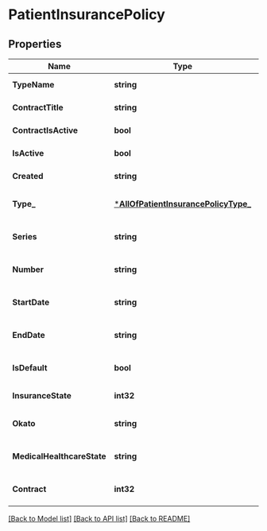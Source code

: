 # PatientInsurancePolicy

## Properties
Name | Type | Description | Notes
------------ | ------------- | ------------- | -------------
**TypeName** | **string** |  | [default to null]
**ContractTitle** | **string** |  | [default to null]
**ContractIsActive** | **bool** |  | [default to null]
**IsActive** | **bool** |  | [default to null]
**Created** | **string** |  | [default to null]
**Type_** | [***AllOfPatientInsurancePolicyType_**](AllOfPatientInsurancePolicyType_.md) |  | [optional] [default to null]
**Series** | **string** |  | [optional] [default to null]
**Number** | **string** |  | [optional] [default to null]
**StartDate** | **string** |  | [optional] [default to null]
**EndDate** | **string** |  | [optional] [default to null]
**IsDefault** | **bool** |  | [optional] [default to null]
**InsuranceState** | **int32** |  | [default to null]
**Okato** | **string** |  | [optional] [default to null]
**MedicalHealthcareState** | **string** |  | [optional] [default to null]
**Contract** | **int32** |  | [optional] [default to null]

[[Back to Model list]](../README.md#documentation-for-models) [[Back to API list]](../README.md#documentation-for-api-endpoints) [[Back to README]](../README.md)

